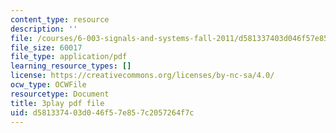 ```yaml
---
content_type: resource
description: ''
file: /courses/6-003-signals-and-systems-fall-2011/d581337403d046f57e857c2057264f7c_HDYAbIA-DNY.pdf
file_size: 60017
file_type: application/pdf
learning_resource_types: []
license: https://creativecommons.org/licenses/by-nc-sa/4.0/
ocw_type: OCWFile
resourcetype: Document
title: 3play pdf file
uid: d5813374-03d0-46f5-7e85-7c2057264f7c
---
```

